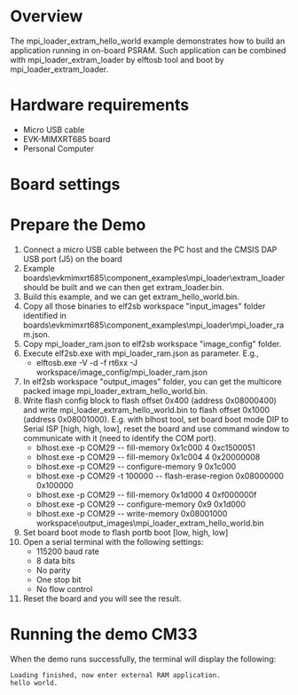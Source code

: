 Overview
========
The mpi_loader_extram_hello_world example demonstrates how to build an application running in on-board
PSRAM. Such application can be combined with mpi_loader_extram_loader by elftosb tool and boot by
mpi_loader_extram_loader.


Hardware requirements
=====================
- Micro USB cable
- EVK-MIMXRT685 board
- Personal Computer

Board settings
============


Prepare the Demo
===============
1. Connect a micro USB cable between the PC host and the CMSIS DAP USB port (J5) on the board
2. Example boards\evkmimxrt685\component_examples\mpi_loader\extram_loader should be built and we can then
   get extram_loader.bin.
3. Build this example, and we can get extram_hello_world.bin.
4. Copy all those binaries to elf2sb workspace "input_images" folder identified in
   boards\evkmimxrt685\component_examples\mpi_loader\mpi_loader_ram.json.
5. Copy mpi_loader_ram.json to elf2sb workspace "image_config" folder.
6. Execute elf2sb.exe with mpi_loader_ram.json as parameter. E.g.,
   - elftosb.exe -V -d -f rt6xx -J workspace/image_config/mpi_loader_ram.json
7. In elf2sb workspace "output_images" folder, you can get the multicore packed image mpi_loader_extram_hello_world.bin.
8. Write flash config block to flash offset 0x400 (address 0x08000400) and write mpi_loader_extram_hello_world.bin to
   flash offset 0x1000 (address 0x08001000). E.g. with blhost tool, set board boot mode DIP to Serial ISP
   [high, high, low], reset the board and use command window to communicate with it (need to identify the COM port).
   - blhost.exe -p COM29 -- fill-memory 0x1c000 4 0xc1500051
   - blhost.exe -p COM29 -- fill-memory 0x1c004 4 0x20000008
   - blhost.exe -p COM29 -- configure-memory 9 0x1c000
   - blhost.exe -p COM29 -t 100000 -- flash-erase-region 0x08000000 0x100000
   - blhost.exe -p COM29 -- fill-memory 0x1d000 4 0xf000000f
   - blhost.exe -p COM29 -- configure-memory 0x9 0x1d000
   - blhost.exe -p COM29 -- write-memory 0x08001000 workspace\output_images\mpi_loader_extram_hello_world.bin
9. Set board boot mode to flash portb boot [low, high, low]
10. Open a serial terminal with the following settings:
    - 115200 baud rate
    - 8 data bits
    - No parity
    - One stop bit
    - No flow control
11. Reset the board and you will see the result.

Running the demo CM33
===============
When the demo runs successfully, the terminal will display the following:

~~~~~~~~~~~~~~~~~~~~~~~~~~~~~~~~~
Loading finished, now enter external RAM application.
hello world.
~~~~~~~~~~~~~~~~~~~~~~~~~~~~~~~~~

